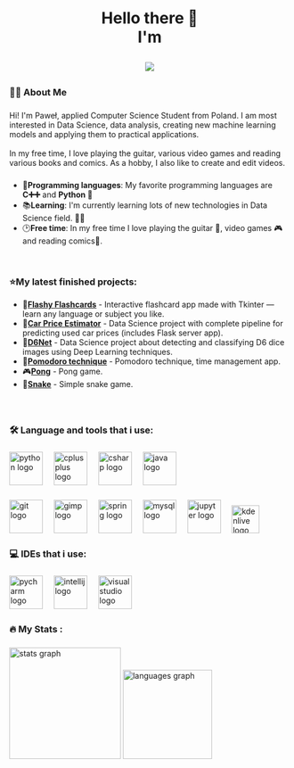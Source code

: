 <h1 align="center">Hello there 👋<br>I'm <br> <p align="center">
 <img src= "https://github.com/Pawelo112/Pawelo112/assets/121107616/e702a16a-293e-4791-9263-c43409198ec7"/> 
</p></h1>



###

<h3 align="left">👩‍💻  About Me</h3>

###

<p align="left">Hi! I'm Paweł, applied Computer Science Student from Poland. I am most interested in Data Science, data analysis, creating new machine learning models and applying them to practical applications. <br><br>In my free time, I love playing the guitar, various video games and reading various books and comics. As a hobby, I also like to create and edit videos.<br></p>

###

+ 💬**Programming languages**: My favorite programming languages are **C➕➕** and **Python 🐍**
+ 📚**Learning**: I'm currently learning lots of new technologies in Data Science field. 👨‍💻
+ 🕑**Free time**: In my free time I love playing the guitar 🎸, video games 🎮 and reading comics📙.
</a>

<br>
<h3 align="left">⭐My latest finished projects: </h3>

+ 📑[**Flashy Flashcards**](https://github.com/Pawelo112/flashy-flashcards) - Interactive flashcard app made with Tkinter — learn any language or subject you like. 
+ 🚗[**Car Price Estimator**](https://github.com/Pawelo112/car-price-estimator) - Data Science project with complete pipeline for predicting used car prices (includes Flask server app). 
+ 🎲[**D6Net**](https://github.com/Pawelo112/D6Net) - Data Science project about detecting and classifying D6 dice images using Deep Learning techniques.
+ 🍅[**Pomodoro technique**](https://github.com/Pawelo112/Pomodoro_GUI_App) - Pomodoro technique, time management app.
+ 🎮[**Pong**](https://github.com/Pawelo112/Pong) - Pong game.
+ 🐍[**Snake**](https://github.com/Pawelo112/Simple-snake-game-in-Python) - Simple snake game.

###
<br>
<h3 align="left">🛠 Language and tools that i use:</h3>

###

<div align="left">
  <img src="https://cdn.jsdelivr.net/gh/devicons/devicon/icons/python/python-original-wordmark.svg" height="60" alt="python logo"  />
  <img width="12" />
  <img src="https://cdn.jsdelivr.net/gh/devicons/devicon/icons/cplusplus/cplusplus-original.svg" height="60" alt="cplusplus logo"  />
  <img width="12" />
  <img src="https://cdn.jsdelivr.net/gh/devicons/devicon/icons/csharp/csharp-original.svg" height="60" alt="csharp logo"  />
  <img width="12" />
  <img src="https://cdn.jsdelivr.net/gh/devicons/devicon/icons/java/java-original-wordmark.svg" height="60" alt="java logo"  />
</div>

###

<div align="left">
  <img src="https://cdn.jsdelivr.net/gh/devicons/devicon/icons/git/git-original.svg" height="60" alt="git logo"  />
  <img width="12" />
  <img src="https://cdn.jsdelivr.net/gh/devicons/devicon/icons/gimp/gimp-original.svg" height="60" alt="gimp logo"  />
  <img width="12" />
  <img src="https://cdn.jsdelivr.net/gh/devicons/devicon/icons/spring/spring-original-wordmark.svg" height="60" alt="spring logo"  />
  <img width="12" />
  <img src="https://cdn.jsdelivr.net/gh/devicons/devicon/icons/mysql/mysql-original-wordmark.svg" height="60" alt="mysql logo"  />
  <img width="12" />
  <img src="https://cdn.jsdelivr.net/gh/devicons/devicon/icons/jupyter/jupyter-original-wordmark.svg" height="60" alt="jupyter logo"  />
  <img width="12" />
  <img src ="https://github.com/Pawelo112/Pawelo112/assets/121107616/b12826be-15dc-479f-b9e3-989832d45d27" height="50" alt="kdenlive logo" />
</div>

###

<h3 align="left">💻 IDEs that i use:</h3>

###

<div align="left">
  <img src="https://cdn.jsdelivr.net/gh/devicons/devicon/icons/pycharm/pycharm-original.svg" height="60" alt="pycharm logo"  />
  <img width="12" />
  <img src="https://cdn.jsdelivr.net/gh/devicons/devicon/icons/intellij/intellij-original.svg" height="60" alt="intellij logo"  />
  <img width="12" />
  <img src="https://cdn.jsdelivr.net/gh/devicons/devicon/icons/visualstudio/visualstudio-plain.svg" height="60" alt="visualstudio logo"  />
</div>

###

<h3 align="left">🔥   My Stats :</h3>

###

<div align="left">
  <img src="https://github-readme-stats.vercel.app/api?username=Pawelo112&hide_title=false&hide_rank=false&show_icons=true&include_all_commits=true&count_private=true&disable_animations=false&theme=github_dark&locale=en&hide_border=false&order=1" height="200" alt="stats graph" /> 
  <img src="https://github-readme-stats.vercel.app/api/top-langs?username=Pawelo112&locale=en&hide_title=false&layout=compact&card_width=320&langs_count=6&theme=github_dark&hide_border=false&order=2" height="160" alt="languages graph"  />
</div>

###
